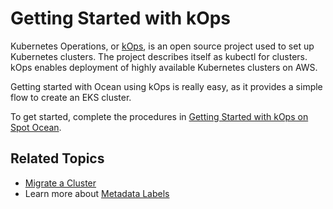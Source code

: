 # Getting Started with kOps

Kubernetes Operations, or [kOps](https://github.com/kubernetes/kops), is an open source project used to set up Kubernetes clusters. The project describes itself as kubectl for clusters. kOps enables deployment of highly available Kubernetes clusters on AWS.

Getting started with Ocean using kOps is really easy, as it provides a simple flow to create an EKS cluster.

To get started, complete the procedures in [Getting Started with kOps on Spot Ocean](https://kops.sigs.k8s.io/getting_started/spot-ocean/).

## Related Topics
- [Migrate a Cluster](ocean/tools-and-integrations/kops/migrate-cluster)
- Learn more about [Metadata Labels](ocean/tools-and-integrations/kops/metadata-labels)
